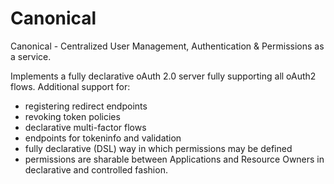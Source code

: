 Canonical
======

Canonical - Centralized User Management, Authentication &amp; Permissions as a service. 

Implements a fully declarative oAuth 2.0 server fully supporting all oAuth2 flows. 
Additional support for: 
 - registering redirect endpoints
 - revoking token policies
 - declarative multi-factor flows
 - endpoints for tokeninfo and validation
 - fully declarative (DSL) way in which permissions may be defined
 - permissions are sharable between Applications and Resource Owners in declarative and controlled fashion.
